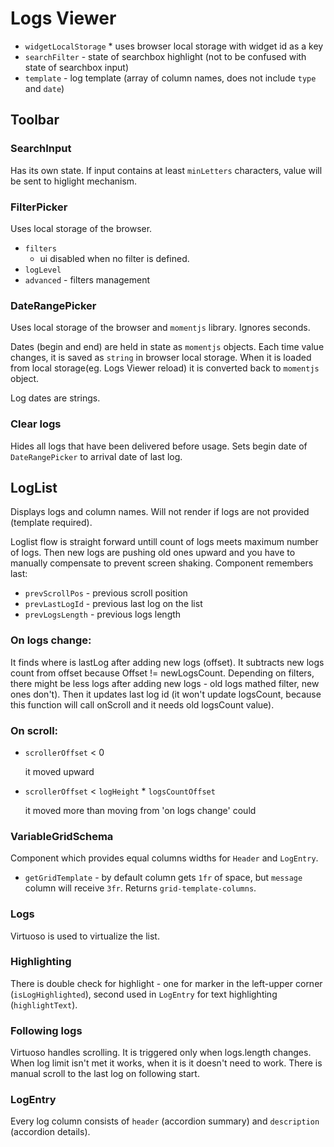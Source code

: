 # Logs Viewer

- `widgetLocalStorage` \* uses browser local storage with widget id as a key
- `searchFilter` - state of searchbox highlight (not to be confused with state of searchbox input)
- `template` - log template (array of column names, does not include `type` and `date`)

## Toolbar

### SearchInput

Has its own state. If input contains at least `minLetters` characters, value will be sent to higlight mechanism.

### FilterPicker

Uses local storage of the browser.

- `filters`
  - ui disabled when no filter is defined.
- `logLevel`
- `advanced` - filters management

### DateRangePicker

Uses local storage of the browser and `momentjs` library. Ignores seconds.

Dates (begin and end) are held in state as `momentjs` objects. Each time value changes, it is saved as `string` in browser local storage. When it is loaded from local storage(eg. Logs Viewer reload) it is converted back to `momentjs` object.

Log dates are strings.

### Clear logs

Hides all logs that have been delivered before usage.
Sets begin date of `DateRangePicker` to arrival date of last log.

## LogList

Displays logs and column names.
Will not render if logs are not provided (template required).

Loglist flow is straight forward untill count of logs meets maximum number of logs. Then new logs are pushing old ones upward and you have to manually compensate to prevent screen shaking. Component remembers last:

- `prevScrollPos` - previous scroll position
- `prevLastLogId` - previous last log on the list
- `prevLogsLength` - previous logs length

### On logs change:

It finds where is lastLog after adding new logs (offset).
It subtracts new logs count from offset because
Offset != newLogsCount.
Depending on filters, there might be less logs after adding new logs - old logs mathed filter, new ones don't).
Then it updates last log id (it won't update logsCount, because this function will call onScroll and it needs old logsCount value).

### On scroll:

- `scrollerOffset` < 0

  it moved upward

- `scrollerOffset` < `logHeight` \* `logsCountOffset`

  it moved more than moving from 'on logs change' could

### VariableGridSchema

Component which provides equal columns widths for `Header` and `LogEntry`.

- `getGridTemplate` - by default column gets `1fr` of space, but `message` column will receive `3fr`. Returns `grid-template-columns`.

### Logs

Virtuoso is used to virtualize the list.

### Highlighting

There is double check for highlight - one for marker in the left-upper corner (`isLogHighlighted`), second used in `LogEntry` for text highlighting (`highlightText`).

### Following logs

Virtuoso handles scrolling. It is triggered only when logs.length changes. When log limit isn't met it works, when it is it doesn't need to work. There is manual scroll to the last log on following start.

### LogEntry

Every log column consists of `header` (accordion summary) and `description` (accordion details).
